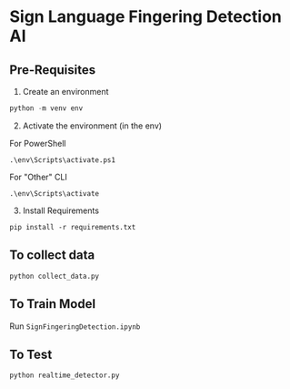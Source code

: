 # Sign Language Fingering Detection AI

## Pre-Requisites

1. Create an environment

```powershell
python -m venv env
```

2. Activate the environment (in the env)

For PowerShell

```
.\env\Scripts\activate.ps1
```

For "Other" CLI

```
.\env\Scripts\activate
```

3. Install Requirements

```
pip install -r requirements.txt
```

## To collect data

```
python collect_data.py
```

## To Train Model

Run `SignFingeringDetection.ipynb`

## To Test

```
python realtime_detector.py
```
